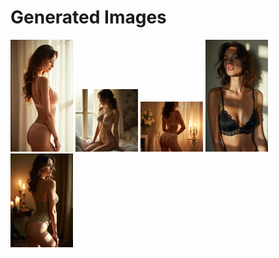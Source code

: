 # Generated Images



<img src="2025_07_09_01.webp" width="100"/> <img src="2025_07_09_02.webp" width="100"/> <img src="2025_07_09_03.webp" width="100"/> <img src="2025_07_09_04.webp" width="100"/> <img src="2025_07_09_05.webp" width="100"/>